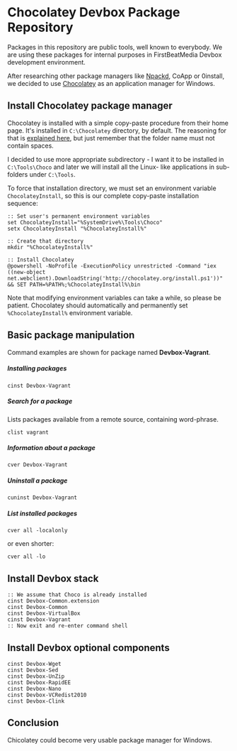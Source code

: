 Chocolatey Devbox Package Repository
====================================

Packages in this repository are public tools, well known to everybody.
We are using these packages for internal purposes in FirstBeatMedia
Devbox development environment.

After researching other package managers like [Npackd][npackd], CoApp or
0install, we decided to use [Chocolatey][choco] as an application
manager for Windows.

## Install Chocolatey package manager

Chocolatey is installed with a simple copy-paste procedure from their
home page. It's installed in `C:\Chocolatey` directory, by default. The
reasoning for that is [explained here][dir], but just remember that the
folder name must not contain spaces.

I decided to use more appropriate subdirectory - I want it to be
installed in `C:\Tools\Choco` and later we will install all the Linux-
like applications in sub-folders under `C:\Tools`.

To force that installation directory, we must set an environment
variable `ChocolateyInstall`, so this is our complete copy-paste
installation sequence:

    :: Set user's permanent environment variables
    set ChocolateyInstall="%SystemDrive%\Tools\Choco"
    setx ChocolateyInstall "%ChocolateyInstall%"

    :: Create that directory
    mkdir "%ChocolateyInstall%"

    :: Install Chocolatey
    @powershell -NoProfile -ExecutionPolicy unrestricted -Command "iex ((new-object net.webclient).DownloadString('http://chocolatey.org/install.ps1'))" && SET PATH=%PATH%;%ChocolateyInstall%\bin

Note that modifying environment variables can take a while, so please be
patient. Chocolatey should automatically and permanently set
`%ChocolateyInstall%` environment variable.

[dir]: https://github.com/chocolatey/chocolatey/wiki/Installation

## Basic package manipulation

Command examples are shown for package named __Devbox-Vagrant__.

##### Installing packages

    cinst Devbox-Vagrant

##### Search for a package

Lists packages available from a remote source, containing word-phrase.

    clist vagrant

##### Information about a package

    cver Devbox-Vagrant

##### Uninstall a package

    cuninst Devbox-Vagrant

##### List installed packages

    cver all -localonly

or even shorter:

    cver all -lo

## Install Devbox stack

    :: We assume that Choco is already installed
    cinst Devbox-Common.extension
    cinst Devbox-Common
    cinst Devbox-VirtualBox
    cinst Devbox-Vagrant
    :: Now exit and re-enter command shell 

## Install Devbox optional components

    cinst Devbox-Wget
    cinst Devbox-Sed
    cinst Devbox-UnZip
    cinst Devbox-RapidEE
    cinst Devbox-Nano
    cinst Devbox-VCRedist2010
    cinst Devbox-Clink

## Conclusion

Chicolatey could become very usable package manager for Windows.

[choco]: http://chocolatey.org/
[npackd]: https://code.google.com/p/windows-package-manager/

